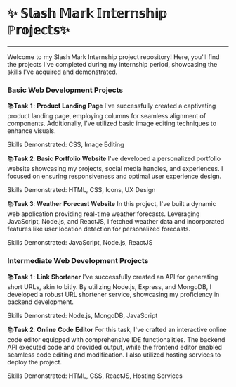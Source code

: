 <h1>✨ 𝕊𝕝𝕒𝕤𝕙 𝕄𝕒𝕣𝕜 𝕀𝕟𝕥𝕖𝕣𝕟𝕤𝕙𝕚𝕡 ℙ𝕣𝕠𝕛𝕖𝕔𝕥𝕤✨</h1><hr>
Welcome to my Slash Mark Internship project repository! Here,
you'll find the projects I've completed during my internship period, 
showcasing the skills I've acquired and demonstrated.
<h3>Basic Web Development Projects</h3>
📚𝐓𝐚𝐬𝐤 𝟏: 𝐏𝐫𝐨𝐝𝐮𝐜𝐭 𝐋𝐚𝐧𝐝𝐢𝐧𝐠 𝐏𝐚𝐠𝐞
I've successfully created a captivating product landing page, employing columns for seamless alignment of components. 
Additionally, I've utilized basic image editing techniques to enhance visuals.

Skills Demonstrated: CSS, Image Editing

📚𝐓𝐚𝐬𝐤 𝟐: 𝐁𝐚𝐬𝐢𝐜 𝐏𝐨𝐫𝐭𝐟𝐨𝐥𝐢𝐨 𝐖𝐞𝐛𝐬𝐢𝐭𝐞
I've developed a personalized portfolio website showcasing my projects, social media handles, and experiences.
I focused on ensuring responsiveness and optimal user experience design.

Skills Demonstrated: HTML, CSS, Icons, UX Design

📚𝐓𝐚𝐬𝐤 𝟑: 𝐖𝐞𝐚𝐭𝐡𝐞𝐫 𝐅𝐨𝐫𝐞𝐜𝐚𝐬𝐭 𝐖𝐞𝐛𝐬𝐢𝐭𝐞
In this project, I've built a dynamic web application providing real-time weather forecasts.
Leveraging JavaScript, Node.js, and ReactJS, I fetched weather data and incorporated features
like user location detection for personalized forecasts.

Skills Demonstrated: JavaScript, Node.js, ReactJS

<h3>Intermediate Web Development Projects</h3>
📚𝐓𝐚𝐬𝐤 𝟏: 𝐋𝐢𝐧𝐤 𝐒𝐡𝐨𝐫𝐭𝐞𝐧𝐞𝐫
I've successfully created an API for generating short URLs, akin to bitly. 
By utilizing Node.js, Express, and MongoDB, I developed a robust URL shortener service,
showcasing my proficiency in backend development.

Skills Demonstrated: Node.js, MongoDB, JavaScript

📚𝐓𝐚𝐬𝐤 𝟐: 𝐎𝐧𝐥𝐢𝐧𝐞 𝐂𝐨𝐝𝐞 𝐄𝐝𝐢𝐭𝐨𝐫
For this task, I've crafted an interactive online code editor equipped with comprehensive IDE functionalities. 
The backend API executed code and provided output, while the frontend editor enabled seamless code editing and modification. 
I also utilized hosting services to deploy the project.

Skills Demonstrated: HTML, CSS, ReactJS, Hosting Services



